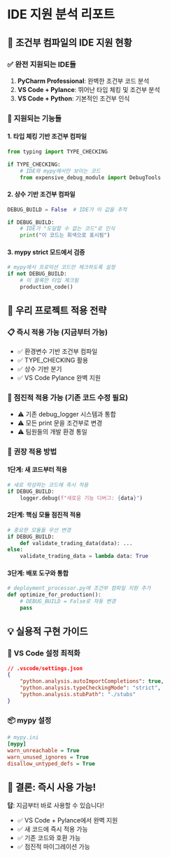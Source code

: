 # IDE 지원 분석 리포트

## 🎯 조건부 컴파일의 IDE 지원 현황

### ✅ **완전 지원되는 IDE들**
1. **PyCharm Professional**: 완벽한 조건부 코드 분석
2. **VS Code + Pylance**: 뛰어난 타입 체킹 및 조건부 분석  
3. **VS Code + Python**: 기본적인 조건부 인식

### 🔧 **지원되는 기능들**

#### 1. **타입 체킹 기반 조건부 컴파일**
```python
from typing import TYPE_CHECKING

if TYPE_CHECKING:
    # IDE와 mypy에서만 보이는 코드
    from expensive_debug_module import DebugTools
```

#### 2. **상수 기반 조건부 컴파일**  
```python
DEBUG_BUILD = False  # IDE가 이 값을 추적

if DEBUG_BUILD:
    # IDE가 "도달할 수 없는 코드"로 인식
    print("이 코드는 회색으로 표시됨")
```

#### 3. **mypy strict 모드에서 검증**
```python
# mypy에서 프로덕션 코드만 체크하도록 설정
if not DEBUG_BUILD:
    # 이 블록만 타입 체크됨
    production_code()
```

## 🚀 **우리 프로젝트 적용 전략**

### 📋 **즉시 적용 가능** (지금부터 가능)
- ✅ 환경변수 기반 조건부 컴파일
- ✅ TYPE_CHECKING 활용
- ✅ 상수 기반 분기
- ✅ VS Code Pylance 완벽 지원

### 🔄 **점진적 적용 가능** (기존 코드 수정 필요)
- ⚠️ 기존 debug_logger 시스템과 통합
- ⚠️ 모든 print 문을 조건부로 변경
- ⚠️ 팀원들의 개발 환경 통일

### 🎯 **권장 적용 방법**

#### **1단계: 새 코드부터 적용**
```python
# 새로 작성하는 코드에 즉시 적용
if DEBUG_BUILD:
    logger.debug(f"새로운 기능 디버그: {data}")
```

#### **2단계: 핵심 모듈 점진적 적용**
```python
# 중요한 모듈들 우선 변경
if DEBUG_BUILD:
    def validate_trading_data(data): ...
else:
    validate_trading_data = lambda data: True
```

#### **3단계: 배포 도구와 통합**
```python
# deployment_processor.py에 조건부 컴파일 지원 추가
def optimize_for_production():
    # DEBUG_BUILD = False로 자동 변경
    pass
```

## 💡 **실용적 구현 가이드**

### 🔧 **VS Code 설정 최적화**
```json
// .vscode/settings.json
{
    "python.analysis.autoImportCompletions": true,
    "python.analysis.typeCheckingMode": "strict",
    "python.analysis.stubPath": "./stubs"
}
```

### 📦 **mypy 설정**
```ini
# mypy.ini
[mypy]
warn_unreachable = True
warn_unused_ignores = True
disallow_untyped_defs = True
```

## 🎉 **결론: 즉시 사용 가능!**

**답**: 지금부터 바로 사용할 수 있습니다! 
- ✅ VS Code + Pylance에서 완벽 지원
- ✅ 새 코드에 즉시 적용 가능
- ✅ 기존 코드와 호환 가능
- ✅ 점진적 마이그레이션 가능
